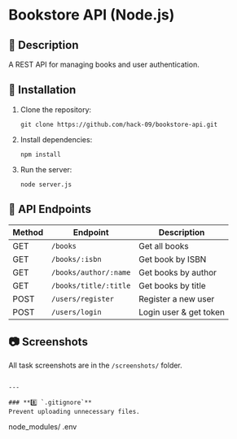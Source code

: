 # Bookstore API (Node.js)

## 📌 Description
A REST API for managing books and user authentication.

## 🚀 Installation
1. Clone the repository:
   ```
   git clone https://github.com/hack-09/bookstore-api.git
   ```
2. Install dependencies:
   ```
   npm install
   ```
3. Run the server:
   ```
   node server.js
   ```

## 📌 API Endpoints
| Method | Endpoint              | Description              |
|--------|-----------------------|--------------------------|
| GET    | `/books`              | Get all books           |
| GET    | `/books/:isbn`        | Get book by ISBN        |
| GET    | `/books/author/:name` | Get books by author     |
| GET    | `/books/title/:title` | Get books by title      |
| POST   | `/users/register`     | Register a new user     |
| POST   | `/users/login`        | Login user & get token  |

## 📷 Screenshots
All task screenshots are in the `/screenshots/` folder.
```

---

### **8️⃣ `.gitignore`**
Prevent uploading unnecessary files.
```
node_modules/
.env
```

